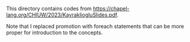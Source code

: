 This directory contains codes from
https://chapel-lang.org/CHIUW/2023/KayrakliogluSlides.pdf.

Note that I replaced promotion with foreach statements that can be more proper
for introduction to the concepts.
